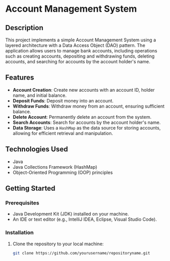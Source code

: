 # Account Management System

## Description
This project implements a simple Account Management System using a layered architecture with a Data Access Object (DAO) pattern. The application allows users to manage bank accounts, including operations such as creating accounts, depositing and withdrawing funds, deleting accounts, and searching for accounts by the account holder's name.

## Features
- **Account Creation**: Create new accounts with an account ID, holder name, and initial balance.
- **Deposit Funds**: Deposit money into an account.
- **Withdraw Funds**: Withdraw money from an account, ensuring sufficient balance.
- **Delete Account**: Permanently delete an account from the system.
- **Search Accounts**: Search for accounts by the account holder's name.
- **Data Storage**: Uses a `HashMap` as the data source for storing accounts, allowing for efficient retrieval and manipulation.

## Technologies Used
- Java
- Java Collections Framework (HashMap)
- Object-Oriented Programming (OOP) principles

## Getting Started

### Prerequisites
- Java Development Kit (JDK) installed on your machine.
- An IDE or text editor (e.g., IntelliJ IDEA, Eclipse, Visual Studio Code).

### Installation
1. Clone the repository to your local machine:
   ```bash
   git clone https://github.com/yourusername/repositoryname.git

